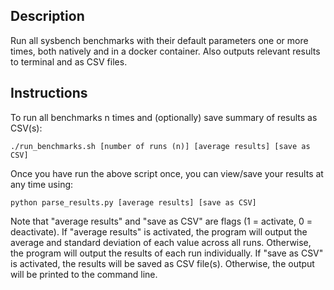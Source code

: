 ## Description
Run all sysbench benchmarks with their default parameters one or more times, both natively and in a docker container. Also outputs relevant results to terminal and as CSV files.


## Instructions
To run all benchmarks n times and (optionally) save summary of results as CSV(s):
```
./run_benchmarks.sh [number of runs (n)] [average results] [save as CSV]
```

Once you have run the above script once, you can view/save your results at any time using:
```
python parse_results.py [average results] [save as CSV]
```

Note that "average results"  and "save as CSV" are flags (1 = activate, 0 = deactivate). If "average results" is activated, the program will output the average and standard deviation of each value across all runs. Otherwise, the program will output the results of each run individually. If "save as CSV" is activated, the results will be saved as CSV file(s). Otherwise, the output will be printed to the command line.
